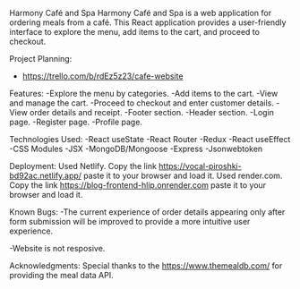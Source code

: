 Harmony Café and Spa
Harmony Café and Spa is a web application for ordering meals from a café. This React application provides a user-friendly interface to explore the menu, add items to the cart, and proceed to checkout.

Project Planning:
- https://trello.com/b/rdEz5z23/cafe-website


Features:
-Explore the menu by categories.
-Add items to the cart.
-View and manage the cart.
-Proceed to checkout and enter customer details.
-View order details and receipt.
-Footer section.
-Header section.
-Login page.
-Register page.
-Profile page.

Technologies Used:
-React useState
-React Router
-Redux
-React useEffect
-CSS Modules
-JSX
-MongoDB/Mongoose
-Express
-Jsonwebtoken


Deployment:
Used Netlify. Copy the link https://vocal-piroshki-bd92ac.netlify.app/ paste it to your browser and load it.
Used render.com. Copy the link https://blog-frontend-hlip.onrender.com paste it to your browser and load it.

 


Known Bugs:
-The current experience of order details appearing only after form submission will be improved to provide a more intuitive user experience.

-Website is not resposive. 

Acknowledgments:
Special thanks to the https://www.themealdb.com/ for providing the meal data API.